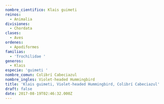 ```yaml
---
nombre_cientifico: Klais guimeti
reinos:
  - Animalia
divisiones:
  - Chordata
clases:
  - Aves
ordenes:
  - Apodiformes
familias:
  - 'Trochilidae '
generos:
  - Klais
especie: 'guimeti '
nombre_comun: Colibrí Cabeciazul
nombre_ingles: Violet-headed Hummingbird
title: 'Klais guimeti, Violet-headed Hummingbird, Colibrí Cabeciazul'
draft: false
date: 2017-08-19T02:46:32.000Z
---
```


